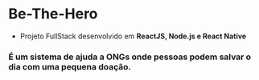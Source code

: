 # Be-The-Hero
- Projeto FullStack desenvolvido em **ReactJS, Node.js e React Native**
### É um sistema de ajuda a ONGs onde pessoas podem salvar o dia com uma pequena doação.
